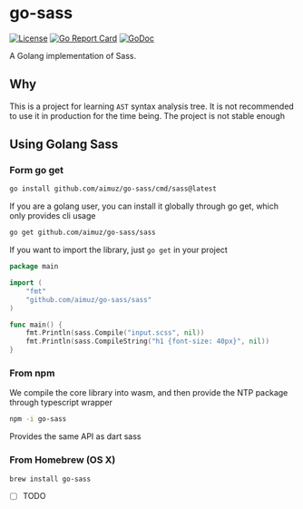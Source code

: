# go-sass

[![License](https://img.shields.io/github/license/aimuz/go-sass)](LICENSE)
[![Go Report Card](https://goreportcard.com/badge/github.com/aimuz/go-sass)](https://goreportcard.com/report/github.com/aimuz/go-sass)
[![GoDoc](https://pkg.go.dev/badge/github.com/aimuz/go-sass?status.svg)](https://pkg.go.dev/github.com/aimuz/go-sass?tab=doc)


A Golang implementation of Sass.

## Why

This is a project for learning `AST` syntax analysis tree. It is not recommended to use it in production for the time
being. The project is not stable enough

## Using Golang Sass

### Form go get

```bash
go install github.com/aimuz/go-sass/cmd/sass@latest
```

If you are a golang user, you can install it globally through go get, which only provides cli usage

```bash
go get github.com/aimuz/go-sass/sass
```

If you want to import the library, just `go get` in your project

```go
package main

import (
	"fmt"
	"github.com/aimuz/go-sass/sass"
)

func main() {
	fmt.Println(sass.Compile("input.scss", nil))
	fmt.Println(sass.CompileString("h1 {font-size: 40px}", nil))
}
```

### From npm

We compile the core library into wasm, and then provide the NTP package through typescript wrapper

```bash
npm -i go-sass
```

Provides the same API as dart sass

### From Homebrew (OS X)

```bash
brew install go-sass
```

- [ ] TODO
